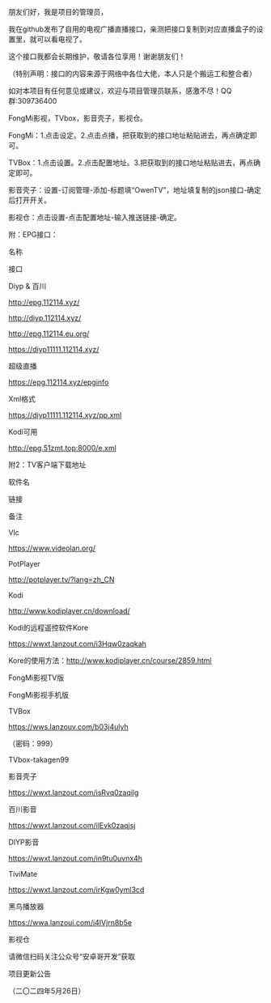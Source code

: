 朋友们好，我是项目的管理员，

 

我在github发布了自用的电视广播直播接口，亲测把接口复制到对应直播盒子的设置里，就可以看电视了。

 

这个接口我都会长期维护，敬请各位享用！谢谢朋友们！

 

（特别声明：接口的内容来源于网络中各位大佬，本人只是个搬运工和整合者）

 

如对本项目有任何意见或建议，欢迎与项目管理员联系，感激不尽！QQ群:309736400
 


FongMi影视，TVbox，影音壳子，影视仓。

FongMi：1.点击设定。2.点击点播，把获取到的接口地址粘贴进去，再点确定即可。

TVBox：1.点击设置。2.点击配置地址。3.把获取到的接口地址粘贴进去，再点确定即可。

影音壳子：设置-订阅管理-添加-标题填“OwenTV”，地址填复制的json接口-确定后打开开关。

影视仓：点击设置-点击配置地址-输入推送链接-确定。

 

附：EPG接口：

 

名称

接口

Diyp & 百川

http://epg.112114.xyz/

http://diyp.112114.xyz/

http://epg.112114.eu.org/

https://diyp11111.112114.xyz/

超级直播

https://epg.112114.xyz/epginfo

Xml格式

https://diyp11111.112114.xyz/pp.xml

Kodi可用

http://epg.51zmt.top:8000/e.xml

 

附2：TV客户端下载地址


软件名

链接

备注

Vlc

https://www.videolan.org/

 

PotPlayer

http://potplayer.tv/?lang=zh_CN

Kodi

http://www.kodiplayer.cn/download/

Kodi的远程遥控软件Kore

https://wwxt.lanzout.com/i3Hqw0zaqkah

Kore的使用方法：http://www.kodiplayer.cn/course/2859.html

FongMi影视TV版

 




FongMi影视手机版

TVBox

https://wws.lanzouv.com/b03j4ulyh

（密码：999）

TVbox-takagen99

影音壳子

https://wwxt.lanzout.com/isRvq0zaqilg

百川影音

https://wwxt.lanzout.com/ilEvk0zaqjsj

DIYP影音

https://wwxt.lanzout.com/in9tu0uvnx4h

TiviMate

https://wwxt.lanzout.com/irKgw0yml3cd

黑鸟播放器

https://wwa.lanzoui.com/i4IVjrn8b5e

 

 

影视仓



请微信扫码关注公众号“安卓哥开发”获取

 

 

项目更新公告

（二〇二四年5月26日）

 

 



